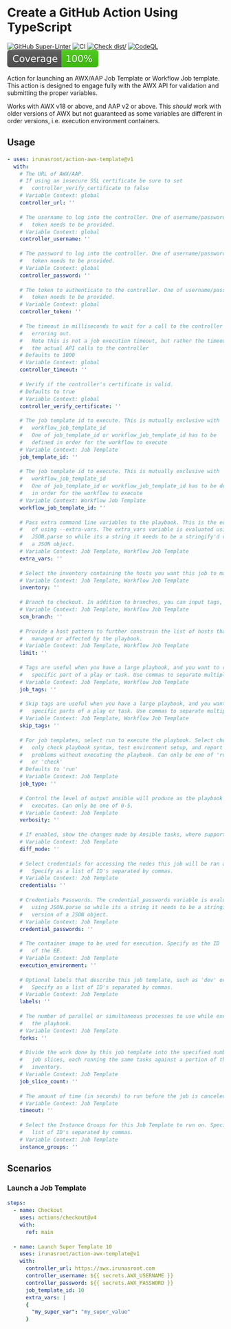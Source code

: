 # Create a GitHub Action Using TypeScript

[![GitHub Super-Linter](https://github.com/irunasroot/action-awx-template/actions/workflows/linter.yml/badge.svg)](https://github.com/super-linter/super-linter)
![CI](https://github.com/irunasroot/action-awx-template/actions/workflows/ci.yml/badge.svg)
[![Check dist/](https://github.com/irunasroot/action-awx-template/actions/workflows/check-dist.yml/badge.svg)](https://github.com/irunasroot/action-awx-template/actions/workflows/check-dist.yml)
[![CodeQL](https://github.com/irunasroot/action-awx-template/actions/workflows/codeql-analysis.yml/badge.svg)](https://github.com/irunasroot/action-awx-template/actions/workflows/codeql-analysis.yml)
[![Coverage](./badges/coverage.svg)](./badges/coverage.svg)

Action for launching an AWX/AAP Job Template or Workflow Job template. This
action is designed to engage fully with the AWX API for validation and
submitting the proper variables.

Works with AWX v18 or above, and AAP v2 or above. This _should_ work with older
versions of AWX but not guaranteed as some variables are different in order
versions, i.e. execution environment containers.

## Usage

```yaml
- uses: irunasroot/action-awx-template@v1
  with:
    # The URL of AWX/AAP.
    # If using an insecure SSL certificate be sure to set
    #   controller_verify_certificate to false
    # Variable Context: global
    controller_url: ''

    # The username to log into the controller. One of username/password or
    #   token needs to be provided.
    # Variable Context: global
    controller_username: ''

    # The password to log into the controller. One of username/password or
    #   token needs to be provided.
    # Variable Context: global
    controller_password: ''

    # The token to authenticate to the controller. One of username/password or
    #   token needs to be provided.
    # Variable Context: global
    controller_token: ''

    # The timeout in milliseconds to wait for a call to the controller before
    #   erroring out.
    #   Note this is not a job execution timeout, but rather the timeout of
    #   the actual API calls to the controller
    # Defaults to 1000
    # Variable Context: global
    controller_timeout: ''

    # Verify if the controller's certificate is valid.
    # Defaults to true
    # Variable Context: global
    controller_verify_certificate: ''

    # The job template id to execute. This is mutually exclusive with
    #   workflow_job_template_id
    #   One of job_template_id or workflow_job_template_id has to be
    #   defined in order for the workflow to execute
    # Variable Context: Job Template
    job_template_id: ''

    # The job template id to execute. This is mutually exclusive with
    #   workflow_job_template_id
    #   One of job_template_id or workflow_job_template_id has to be defined
    #   in order for the workflow to execute
    # Variable Context: Workflow Job Template
    workflow_job_template_id: ''

    # Pass extra command line variables to the playbook. This is the equivalent
    #   of using --extra-vars. The extra_vars variable is evaluated using
    #   JSON.parse so while its a string it needs to be a stringify'd version of
    #   a JSON object.
    # Variable Context: Job Template, Workflow Job Template
    extra_vars: ''

    # Select the inventory containing the hosts you want this job to manage.
    # Variable Context: Job Template, Workflow Job Template
    inventory: ''

    # Branch to checkout. In addition to branches, you can input tags, commit
    # Variable Context: Job Template, Workflow Job Template
    scm_branch: ''

    # Provide a host pattern to further constrain the list of hosts that will be
    #   managed or affected by the playbook.
    # Variable Context: Job Template, Workflow Job Template
    limit: ''

    # Tags are useful when you have a large playbook, and you want to run a
    #   specific part of a play or task. Use commas to separate multiple tags.
    # Variable Context: Job Template, Workflow Job Template
    job_tags: ''

    # Skip tags are useful when you have a large playbook, and you want to skip
    #   specific parts of a play or task. Use commas to separate multiple tags.
    # Variable Context: Job Template, Workflow Job Template
    skip_tags: ''

    # For job templates, select run to execute the playbook. Select check to
    #   only check playbook syntax, test environment setup, and report
    #   problems without executing the playbook. Can only be one of 'run',
    #   or 'check'
    # Defaults to 'run'
    # Variable Context: Job Template
    job_type: ''

    # Control the level of output ansible will produce as the playbook
    #   executes. Can only be one of 0-5.
    # Variable Context: Job Template
    verbosity: ''

    # If enabled, show the changes made by Ansible tasks, where supported.
    # Variable Context: Job Template
    diff_mode: ''

    # Select credentials for accessing the nodes this job will be ran against.
    #   Specify as a list of ID's separated by commas.
    # Variable Context: Job Template
    credentials: ''

    # Credentials Passwords. The credential_passwords variable is evaluated
    #   using JSON.parse so while its a string it needs to be a stringify'd
    #   version of a JSON object.
    # Variable Context: Job Template
    credential_passwords: ''

    # The container image to be used for execution. Specify as the ID
    #   of the EE.
    # Variable Context: Job Template
    execution_environment: ''

    # Optional labels that describe this job template, such as 'dev' or 'test'.
    #   Specify as a list of ID's separated by commas.
    # Variable Context: Job Template
    labels: ''

    # The number of parallel or simultaneous processes to use while executing
    #   the playbook.
    # Variable Context: Job Template
    forks: ''

    # Divide the work done by this job template into the specified number of
    #   job slices, each running the same tasks against a portion of the
    #   inventory.
    # Variable Context: Job Template
    job_slice_count: ''

    # The amount of time (in seconds) to run before the job is canceled.
    # Variable Context: Job Template
    timeout: ''

    # Select the Instance Groups for this Job Template to run on. Specify as a
    #   list of ID's separated by commas.
    # Variable Context: Job Template
    instance_groups: ''
```

## Scenarios

### Launch a Job Template

```yaml
steps:
  - name: Checkout
    uses: actions/checkout@v4
    with:
      ref: main

  - name: Launch Super Template 10
    uses: irunasroot/action-awx-template@v1
    with:
      controller_url: https://awx.irunasroot.com
      controller_username: ${{ secrets.AWX_USERNAME }}
      controller_password: ${{ secrets.AWX_PASSWORD }}
      job_template_id: 10
      extra_vars: |
      {
        "my_super_var": "my_super_value"
      }
```
